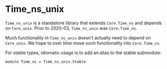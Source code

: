 # Time_ns_unix

`Time_ns_unix` is a standalone library that extends `Core.Time_ns` and
depends on `Core_unix`.  Prior to 2020-03, `Time_ns_unix` was
`Core.Time_ns`.

Much functionality in `Time_ns_unix` doesn't actually need to depend
on `Core_unix`.  We hope to over time move such functionality into
`Core.Time_ns`.

For stable types, idiomatic usage is to add an alias to the stable
submodule:

    module Time_ns = Time_ns_unix.Stable
